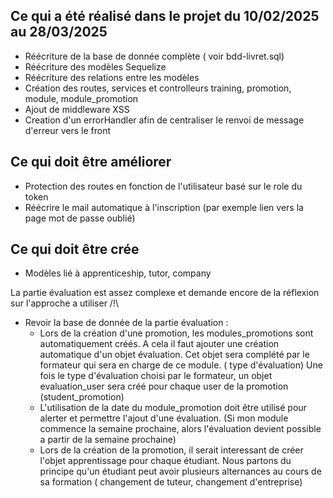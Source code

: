 ## Ce qui a été réalisé dans le projet du 10/02/2025 au 28/03/2025 ##
- Réécriture de la base de donnée complète ( voir bdd-livret.sql)
- Réécriture des modèles Sequelize
- Réécriture des relations entre les modèles
- Création des routes, services et controlleurs training, promotion, module, module_promotion
- Ajout de middleware XSS
- Creation d'un errorHandler afin de centraliser le renvoi de message d'erreur vers le front

## Ce qui doit être améliorer ##

- Protection des routes en fonction de l'utilisateur basé sur le role du token
- Réécrire le mail automatique à l'inscription (par exemple lien vers la page mot de passe oublié)

## Ce qui doit être crée ##

- Modèles lié à apprenticeship, tutor, company 

<span class="bg-warning"> La partie évaluation est assez complexe et demande encore de la réflexion sur l'approche a utiliser /!\ </span>
- Revoir la base de donnée de la partie évaluation :
    * Lors de la création d'une promotion, les modules_promotions sont automatiquement créés. A cela il faut ajouter une création automatique d'un objet évaluation. Cet objet sera complété par le formateur qui sera en charge de ce module. ( type d'évaluation) Une fois le type d'évaluation choisi par le formateur, un objet evaluation_user sera créé pour chaque user de la promotion (student_promotion)
    * L'utilisation de la date du module_promotion doit être utilisé pour alerter et permettre l'ajout d'une évaluation. (Si mon module commence la semaine prochaine, alors l'évaluation devient possible a partir de la semaine prochaine)
    * Lors de la création de la promotion, il serait interessant de créer l'objet apprentissage pour chaque étudiant. Nous partons du principe qu'un étudiant peut avoir plusieurs alternances au cours de sa formation ( changement de tuteur, changement d'entreprise)
